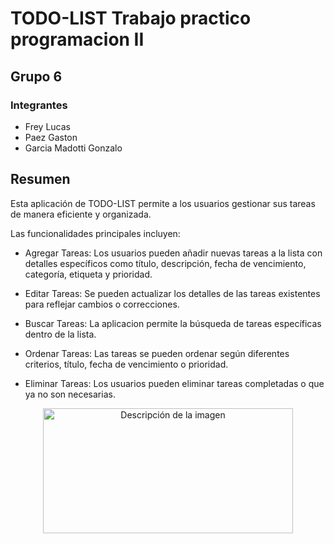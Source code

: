 # TODO-LIST Trabajo practico programacion II

## Grupo 6
### Integrantes
* Frey Lucas
* Paez Gaston
* Garcia Madotti Gonzalo

## Resumen

Esta aplicación de TODO-LIST permite a los usuarios gestionar sus tareas de manera eficiente y organizada.

Las funcionalidades principales incluyen:

* Agregar Tareas: Los usuarios pueden añadir nuevas tareas a la lista con detalles específicos como título, descripción, fecha de vencimiento, categoría, etiqueta y prioridad.

* Editar Tareas: Se pueden actualizar los detalles de las tareas existentes para reflejar cambios o correcciones.

* Buscar Tareas: La aplicacion permite la búsqueda de tareas específicas dentro de la lista.

* Ordenar Tareas: Las tareas se pueden ordenar según diferentes criterios, título, fecha de vencimiento o prioridad.

* Eliminar Tareas: Los usuarios pueden eliminar tareas completadas o que ya no son necesarias.

<p align="center">
    <img src="logo\capi2.png" alt="Descripción de la imagen" width="400" height="200">
</p>
